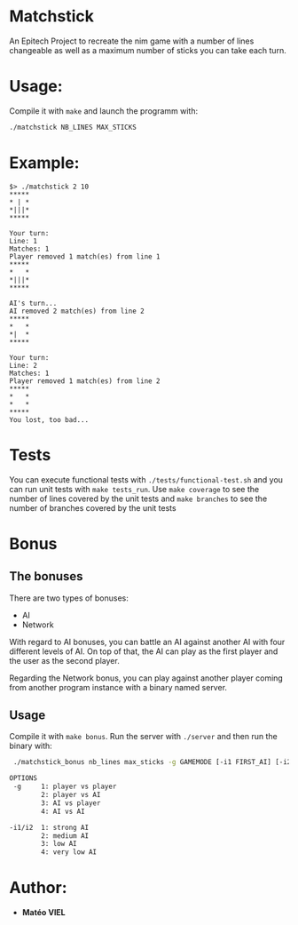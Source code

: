 # Matchstick

An Epitech Project to recreate the nim game with a number of lines changeable as well as a maximum number of sticks you can take each turn.

# Usage:
Compile it with `make` and launch the programm with:
```bash
./matchstick NB_LINES MAX_STICKS
```

# Example:
    $> ./matchstick 2 10
    *****
    * | *
    *|||*
    *****

    Your turn:
    Line: 1
    Matches: 1
    Player removed 1 match(es) from line 1
    *****
    *   *
    *|||*
    *****

    AI's turn...
    AI removed 2 match(es) from line 2
    *****
    *   *
    *|  *
    *****

    Your turn:
    Line: 2
    Matches: 1
    Player removed 1 match(es) from line 2
    *****
    *   *
    *   *
    *****
    You lost, too bad...

# Tests
You can execute functional tests with `./tests/functional-test.sh` and you can run unit tests with `make tests_run`. Use `make coverage` to see the number of lines covered by the unit tests and `make branches` to see the number of branches covered by the unit tests

# Bonus

## The bonuses
There are two types of bonuses:
- AI
- Network

With regard to AI bonuses, you can battle an AI against another AI with four different levels of AI. On top of that, the AI can play as the first player and the user as the second player.

Regarding the Network bonus, you can play against another player coming from another program instance with a binary named server.

## Usage
Compile it with `make bonus`. Run the server with `./server` and then run the binary with:
```bash
 ./matchstick_bonus nb_lines max_sticks -g GAMEMODE [-i1 FIRST_AI] [-i2 SECOND_AI] [-p PLAYER]

OPTIONS
 -g     1: player vs player
        2: player vs AI
        3: AI vs player
        4: AI vs AI

-i1/i2  1: strong AI
        2: medium AI
        3: low AI
        4: very low AI
```

# Author:
- **Matéo VIEL**